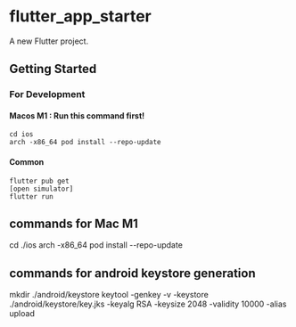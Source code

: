 # flutter_app_starter

A new Flutter project.

## Getting Started

### For Development
#### Macos M1 : Run this command first!
```
cd ios
arch -x86_64 pod install --repo-update
```

#### Common
```
flutter pub get
[open simulator]
flutter run
```

## commands for Mac M1
cd ./ios
arch -x86_64 pod install --repo-update

## commands for android keystore generation
mkdir ./android/keystore
keytool -genkey -v -keystore ./android/keystore/key.jks -keyalg RSA -keysize 2048 -validity 10000 -alias upload
